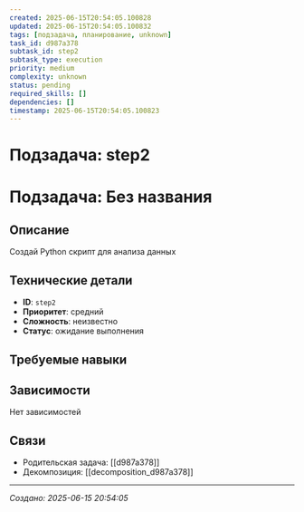 ```yaml
---
created: 2025-06-15T20:54:05.100828
updated: 2025-06-15T20:54:05.100832
tags: [подзадача, планирование, unknown]
task_id: d987a378
subtask_id: step2
subtask_type: execution
priority: medium
complexity: unknown
status: pending
required_skills: []
dependencies: []
timestamp: 2025-06-15T20:54:05.100823
---
```


# Подзадача: step2

# Подзадача: Без названия

## Описание
Создай Python скрипт для анализа данных

## Технические детали
- **ID**: `step2`
- **Приоритет**: средний
- **Сложность**: неизвестно
- **Статус**: ожидание выполнения

## Требуемые навыки


## Зависимости
Нет зависимостей

## Связи
- Родительская задача: [[d987a378]]
- Декомпозиция: [[decomposition_d987a378]]

---
*Создано: 2025-06-15 20:54:05*
